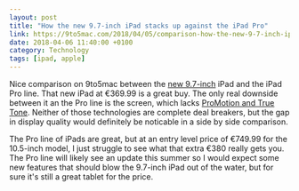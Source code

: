 ```yaml
---
layout: post 
title: "How the new 9.7-inch iPad stacks up against the iPad Pro" 
link: https://9to5mac.com/2018/04/05/comparison-how-the-new-9-7-inch-ipad-stacks-up-against-the-ipad-pro/
date: 2018-04-06 11:40:00 +0100
category: Technology
tags: [ipad, apple]
---
```


Nice comparison on 9to5mac between the [new 9.7-inch][new97] iPad and the iPad Pro line. That new iPad at €369.99 is a great buy. The only real downside between it an the Pro line is the screen, which lacks [ProMotion and True Tone][displaypro]. Neither of those technologies  are complete deal breakers, but the gap in display quality would definitely be noticable in a side by side comparison. 

The Pro line of iPads are great, but at an entry level price of €749.99 for the 10.5-inch model, I just struggle to see what that extra €380 really gets you. The Pro line will likely see an update this summer so I would expect some new features that should blow the 9.7-inch iPad out of the water, but for sure it's still a great tablet for the price.

[new97]:https://www.theverge.com/2018/4/3/17188626/apple-ipad-review-pencil-processor-2018-education
[displaypro]:https://www.apple.com/ie/newsroom/2017/06/ipad-pro-10-5-and-12-9-inch-models-introduces-worlds-most-advanced-display-breakthrough-performance/

